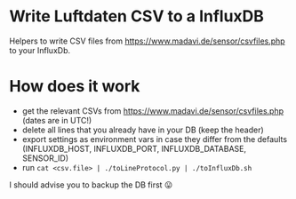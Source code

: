 # Write Luftdaten CSV to a InfluxDB

Helpers to write CSV files from https://www.madavi.de/sensor/csvfiles.php to
your InfluxDb.

# How does it work

* get the relevant CSVs from https://www.madavi.de/sensor/csvfiles.php (dates
  are in UTC!)
* delete all lines that you already have in your DB (keep the header)
* export settings as environment vars in case they differ from the defaults
  (INFLUXDB_HOST, INFLUXDB_PORT, INFLUXDB_DATABASE, SENSOR_ID)
* run `cat <csv.file> | ./toLineProtocol.py | ./toInfluxDb.sh`

I should advise you to backup the DB first :stuck_out_tongue:
